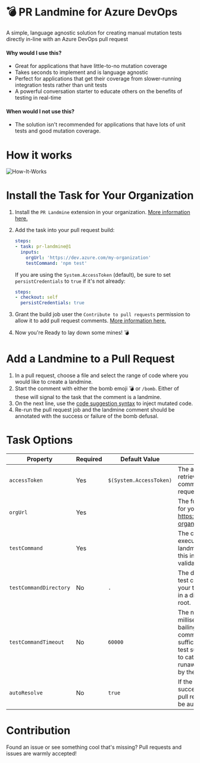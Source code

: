 # 💣 PR Landmine for Azure DevOps
A simple, language agnostic solution for creating manual mutation tests directly in-line with an Azure DevOps pull request

#### Why would I use this?
* Great for applications that have little-to-no mutation coverage
* Takes seconds to implement and is language agnostic
* Perfect for applications that get their coverage from slower-running integration tests rather than unit tests
* A powerful conversation starter to educate others on the benefits of testing in real-time

#### When would I not use this?
* The solution isn't recommended for applications that have lots of unit tests and good mutation coverage.
 
# How it works
![How-It-Works](images/how-it-works.gif)

# Install the Task for Your Organization
1. Install the `PR Landmine` extension in your organization. [More information here.](https://docs.microsoft.com/en-us/azure/devops/marketplace/install-extension?view=azure-devops&tabs=browser)
1. Add the task into your pull request build:

    ```yml
    steps:
    - task: pr-landmine@1
      inputs:
        orgUrl: 'https://dev.azure.com/my-organization'
        testCommand: 'npm test'
    ```
    If you are using the `System.AccessToken` (default), be sure to set `persistCredentials` to `true` if it's not already:
    ```yml
    steps:
    - checkout: self
      persistCredentials: true
    ```  
1. Grant the build job user the `Contribute to pull requests` permission to allow it to add pull request comments. [More information here.](https://docs.microsoft.com/en-us/azure/devops/organizations/security/set-git-tfvc-repository-permissions?view=azure-devops#set-git-repository-permissions)
1. Now you're Ready to lay down some mines! 💣

# Add a Landmine to a Pull Request
1. In a pull request, choose a file and select the range of code where you would like to create a landmine.
1. Start the comment with either the bomb emoji 💣 or `/bomb`. Either of these will signal to the task that the comment is a landmine.
1. On the next line, use the [code suggestion syntax](https://devblogs.microsoft.com/devops/introducing-the-new-pull-request-experience-for-azure-repos/#add-suggested-changes-and-commit-within-a-pull-request) to inject mutated code.
1. Re-run the pull request job and the landmine comment should be annotated with the success or failure of the bomb defusal.

# Task Options
| Property               | Required | Default Value           | Description                                                                                                                                                                                                   |
| -----------------------|----------|-------------------------|---------------------------------------------------------------------------------------------------------------------------------------------------------------------------------------------------------------|
| `accessToken`          | Yes      | `$(System.AccessToken)` | The access token used to retrieve and update comments on the pull requests                                                                                                                                    |
| `orgUrl`               | Yes      |                         | The full Azure DevOps url for your organization (e.g. https://dev.azure.com/my-organization)                                                                                                                  |
| `testCommand`          | Yes      |                         | The command that is executed after each landmine is added. Ideally, this includes other static validation such as linting.                                                                                    |
| `testCommandDirectory` | No       | `.`                     | The directory to apply the test command. Useful if your tests are orchestrated in a different directory than root.                                                                                            |
| `testCommandTimeout`   | No       | `60000`                 | The number of milliseconds to wait before bailing on the test command. Needs to be sufficiently high to run the test suite but low enough to catch infinite loops or runaway threads created by the mutation. |
| `autoResolve`          | No       | `true`                  | If the bomb is defused successfully, the original pull request comment will be auto-resolved.                                                                                                                 |

# Contribution
Found an issue or see something cool that's missing? Pull requests and issues are warmly accepted!   
